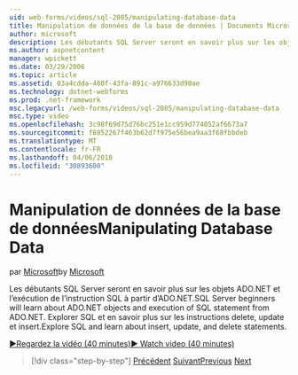 ```yaml
---
uid: web-forms/videos/sql-2005/manipulating-database-data
title: Manipulation de données de la base de données | Documents Microsoft
author: microsoft
description: Les débutants SQL Server seront en savoir plus sur les objets ADO.NET et l’exécution de l’instruction SQL à partir d’ADO.NET. Explorer SQL et en savoir plus sur insert, update et delete STA...
ms.author: aspnetcontent
manager: wpickett
ms.date: 03/29/2006
ms.topic: article
ms.assetid: 03a4cdda-480f-43fa-891c-a976633d90ae
ms.technology: dotnet-webforms
ms.prod: .net-framework
msc.legacyurl: /web-forms/videos/sql-2005/manipulating-database-data
msc.type: video
ms.openlocfilehash: 3c98f69d75d76bc251e1cc959d774852af6673a7
ms.sourcegitcommit: f8852267f463b62d7f975e56bea9aa3f68fbbdeb
ms.translationtype: MT
ms.contentlocale: fr-FR
ms.lasthandoff: 04/06/2018
ms.locfileid: "30893600"
---
```

<a name="manipulating-database-data"></a><span data-ttu-id="5b264-104">Manipulation de données de la base de données</span><span class="sxs-lookup"><span data-stu-id="5b264-104">Manipulating Database Data</span></span>
====================
<span data-ttu-id="5b264-105">par [Microsoft](https://github.com/microsoft)</span><span class="sxs-lookup"><span data-stu-id="5b264-105">by [Microsoft](https://github.com/microsoft)</span></span>

<span data-ttu-id="5b264-106">Les débutants SQL Server seront en savoir plus sur les objets ADO.NET et l’exécution de l’instruction SQL à partir d’ADO.NET.</span><span class="sxs-lookup"><span data-stu-id="5b264-106">SQL Server beginners will learn about ADO.NET objects and execution of SQL statement from ADO.NET.</span></span> <span data-ttu-id="5b264-107">Explorer SQL et en savoir plus sur les instructions delete, update et insert.</span><span class="sxs-lookup"><span data-stu-id="5b264-107">Explore SQL and learn about insert, update, and delete statements.</span></span>

[<span data-ttu-id="5b264-108">&#9654;Regardez la vidéo (40 minutes)</span><span class="sxs-lookup"><span data-stu-id="5b264-108">&#9654; Watch video (40 minutes)</span></span>](https://channel9.msdn.com/Blogs/ASP-NET-Site-Videos/manipulating-database-data)

> [!div class="step-by-step"]
> <span data-ttu-id="5b264-109">[Précédent](designing-relational-database-tables.md)
> [Suivant](more-structured-query-language.md)</span><span class="sxs-lookup"><span data-stu-id="5b264-109">[Previous](designing-relational-database-tables.md)
[Next](more-structured-query-language.md)</span></span>
